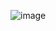 ![image](https://github.com/timblank33/postman/assets/63122656/2f4f271f-dac1-4bb3-8d16-5dbc76f28461)
